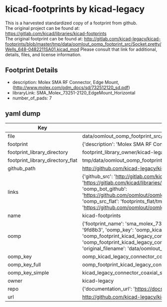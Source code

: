 # kicad-footprints by kicad-legacy  
This is a harvested standardized copy of a footprint from github.  
The original project can be found at:  
https://gitlab.com/kicad/libraries/kicad-footprints  
The original footprint can be found at:
http://gitlab.com/kicad-legacy/kicad-footprints/blob/master/tmp/data/oomlout_oomp_footprint_src/Socket.pretty/Wells_648-0482211SA01.kicad_mod
Please consult that link for additional, details, files, and license information.  
## Footprint Details
* description: Molex SMA RF Connector, Edge Mount, (http://www.molex.com/pdm_docs/sd/732512120_sd.pdf)  
* libraryLink: SMA_Molex_73251-2120_EdgeMount_Horizontal  
* number_of_pads: 7  
## yaml dump  
| Key | Value |  
| --- | --- |  
| file | data/oomlout_oomp_footprint_src/kicad-footprints/Connector_Coaxial.pretty/SMA_Molex_73251-2120_EdgeMount_Horizontal.kicad_mod |  
| footprint | {'description': 'Molex SMA RF Connector, Edge Mount, (http://www.molex.com/pdm_docs/sd/732512120_sd.pdf)', 'libraryLink': 'SMA_Molex_73251-2120_EdgeMount_Horizontal', 'number_of_pads': 7} |  
| footprint_library_directory | footprint_library_owner/kicad-legacy_kicad-footprints |  
| footprint_library_directory_flat | tmp/data/oomlout_oomp_footprint_src/footprints_flat/kicad_legacy_connector_coaxial_sma_molex_73251_2120_edgemount_horizontal/working |  
| github_path | http://github.com/kicad-legacy/kicad-footprints/blob/master/tmp/data/oomlout_oomp_footprint_src/Connector_Coaxial.pretty/SMA_Molex_73251-2120_EdgeMount_Horizontal.kicad_mod |  
| links | {'github_src': 'http://gitlab.com/kicad-legacy/kicad-footprints/blob/master/tmp/data/oomlout_oomp_footprint_src/Socket.pretty/Wells_648-0482211SA01.kicad_mod', 'github_src_repo': 'https://gitlab.com/kicad/libraries/kicad-footprints', 'oomp_bot': 'tmp/data/oomlout_oomp_footprint_src/footprints/kicad_legacy_connector_coaxial_sma_molex_73251_2120_edgemount_horizontal/working', 'oomp_bot_github': 'https://github.com/oomlout/oomlout_oomp_footprint_bot/tree/main/tmp/data/oomlout_oomp_footprint_src/footprints/kicad_legacy_connector_coaxial_sma_molex_73251_2120_edgemount_horizontal/working', 'oomp_src_flat': 'footprints_flat/tmp/data/oomlout_oomp_footprint_src/footprints_flat/kicad_legacy_connector_coaxial_sma_molex_73251_2120_edgemount_horizontal/working', 'oomp_src_flat_github': 'https://github.com/oomlout/oomlout_oomp_footprint_src/tree/main/tmp/data/oomlout_oomp_footprint_src/footprints_flat/kicad_legacy_connector_coaxial_sma_molex_73251_2120_edgemount_horizontal/working'} |  
| name | kicad-footprints |  
| oomp | {'footprint_name': 'sma_molex_73251_2120_edgemount_horizontal', 'library_name': 'connector_coaxial', 'md5': '9fd8b333bb97a38627c3596a6a24bf4e', 'md5_10': '9fd8b333bb', 'md5_5': '9fd8b', 'md5_6': '9fd8b3', 'oomp_key': 'oomp_kicad_legacy_connector_coaxial_sma_molex_73251_2120_edgemount_horizontal', 'oomp_key_extra': 'oomp_footprint_kicad_legacy_connector_coaxial_sma_molex_73251_2120_edgemount_horizontal', 'oomp_key_full': 'oomp_footprint_kicad_legacy_connector_coaxial_sma_molex_73251_2120_edgemount_horizontal_9fd8b3', 'oomp_key_simple': 'kicad_legacy_connector_coaxial_sma_molex_73251_2120_edgemount_horizontal', 'original_filename': 'data/oomlout_oomp_footprint_src/kicad-footprints/Connector_Coaxial.pretty/SMA_Molex_73251-2120_EdgeMount_Horizontal.kicad_mod', 'owner_name': 'kicad_legacy'} |  
| oomp_key | oomp_kicad_legacy_connector_coaxial_sma_molex_73251_2120_edgemount_horizontal |  
| oomp_key_full | oomp_footprint_kicad_legacy_connector_coaxial_sma_molex_73251_2120_edgemount_horizontal |  
| oomp_key_simple | kicad_legacy_connector_coaxial_sma_molex_73251_2120_edgemount_horizontal |  
| owner | kicad-legacy |  
| repo | {'documentation_url': 'https://docs.github.com/rest/repos/repos#get-a-repository', 'message': 'Not Found'} |  
| url | http://github.com/kicad-legacy/kicad-footprints |  


